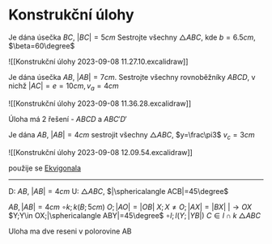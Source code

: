 # Konstrukční úlohy

Je dána úsečka $BC$, $|BC|=5cm$
Sestrojte všechny $\triangle ABC$, kde $b=6.5cm$, $\beta=60\degree$

![[Konstrukční úlohy 2023-09-08 11.27.10.excalidraw]]

Je dána úsečka $AB$, $|AB|=7cm$. Sestrojte všechny rovnoběžníky $ABCD$, v nichž $|AC|=e=10cm, v_a=4cm$

![[Konstrukční úlohy 2023-09-08 11.36.28.excalidraw]]

Úloha má 2 řešení - $ABCD$ a $ABC'D'$ 

Je dána $AB$, $|AB|=4cm$
sestrojit všechny $\triangle ABC$, $y=\frac\pi3$
$v_c=3cm$

![[Konstrukční úlohy 2023-09-08 12.09.54.excalidraw]]

použije se [Ekvigonala](Ekvigonala.md) 


---


D: $AB$, $|AB|=4cm$
U: $\triangle ABC$, $|\sphericalangle ACB|=45\degree$

$AB, |AB|=4cm$
$\circ k;k(B; 5cm)$
$O;|AO|=|OB|$
$X; X\ne O; |AX| = |BX|$
$|\rightarrow OX$
$Y;Y\in OX;|\sphericalangle ABY|=45\degree$
$\circ l;l(Y;|YB|)$
$C\in l\cap k$
$\triangle ABC$

Uloha ma dve reseni v polorovine AB